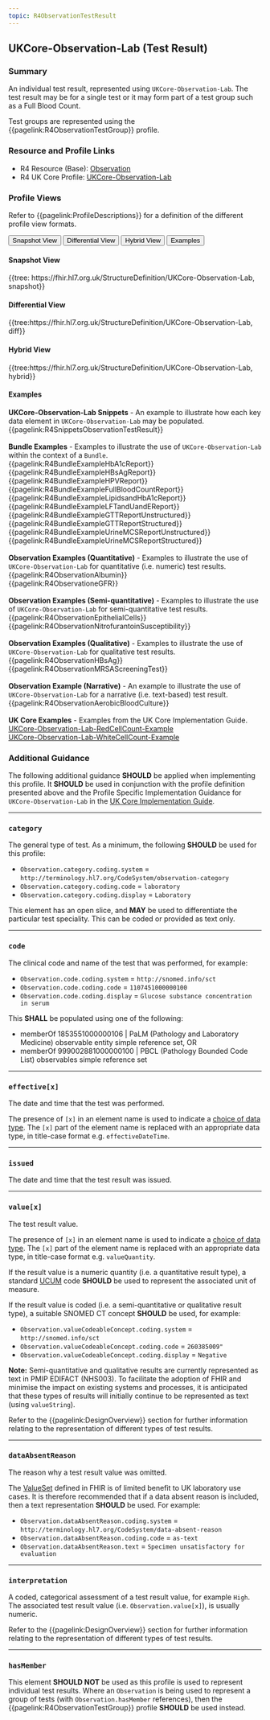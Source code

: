 ```yaml
---
topic: R4ObservationTestResult
---
```

## UKCore-Observation-Lab (Test Result)

### Summary
An individual test result, represented using `UKCore-Observation-Lab`. The test result may be for a single test or it may form part of a test group such as a Full Blood Count. 

Test groups are represented using the {{pagelink:R4ObservationTestGroup}} profile.

### Resource and Profile Links
* R4 Resource (Base): [Observation](https://hl7.org/fhir/R4/observation.html)
* R4 UK Core Profile: [UKCore-Observation-Lab](https://simplifier.net/guide/uk-core-implementation-guide-stu2/home/profilesandextensions/profile-ukcore-observation-lab?current)

### Profile Views
Refer to {{pagelink:ProfileDescriptions}} for a definition of the different profile view formats.
<div class="tab fhirTree">
    <button class="tablinks active" onclick="openTab(event, 'Snapshot View')">Snapshot View</button>
    <button class="tablinks" onclick="openTab(event, 'Differential View')">Differential View</button>
    <button class="tablinks" onclick="openTab(event, 'Hybrid View')">Hybrid View</button>
    <button class="tablinks" onclick="openTab(event, 'Examples')">Examples</button>
</div>

<div id="Snapshot View" class="tabcontent" style="display:block">
    <h4>Snapshot View</h4>
    {{tree: https://fhir.hl7.org.uk/StructureDefinition/UKCore-Observation-Lab, snapshot}}
</div>

<div id="Differential View" class="tabcontent">
    <h4>Differential View</h4>
    {{tree:https://fhir.hl7.org.uk/StructureDefinition/UKCore-Observation-Lab, diff}}
</div>

<div id="Hybrid View" class="tabcontent">
    <h4>Hybrid View</h4>
    {{tree:https://fhir.hl7.org.uk/StructureDefinition/UKCore-Observation-Lab, hybrid}}
</div>

<div id="Examples" class="tabcontent">
    <h4>Examples</h4>
    <b>UKCore-Observation-Lab Snippets</b> - An example to illustrate how each key data element in <code>UKCore-Observation-Lab</code> may be populated.<br>{{pagelink:R4SnippetsObservationTestResult}}<br><br>
    <b>Bundle Examples</b> - Examples to illustrate the use of <code>UKCore-Observation-Lab</code> within the context of a <code>Bundle</code>.<br>{{pagelink:R4BundleExampleHbA1cReport}}<br>{{pagelink:R4BundleExampleHBsAgReport}}<br>{{pagelink:R4BundleExampleHPVReport}}<br>{{pagelink:R4BundleExampleFullBloodCountReport}}<br>{{pagelink:R4BundleExampleLipidsandHbA1cReport}}<br>{{pagelink:R4BundleExampleLFTandUandEReport}}<br>{{pagelink:R4BundleExampleGTTReportUnstructured}}<br>{{pagelink:R4BundleExampleGTTReportStructured}}<br>{{pagelink:R4BundleExampleUrineMCSReportUnstructured}}<br>{{pagelink:R4BundleExampleUrineMCSReportStructured}}<br><br>    
    <b>Observation Examples (Quantitative)</b> - Examples to illustrate the use of <code>UKCore-Observation-Lab</code> for quantitative (i.e. numeric) test results.<br>{{pagelink:R4ObservationAlbumin}}<br>{{pagelink:R4ObservationeGFR}}<br><br>
    <b>Observation Examples (Semi-quantitative)</b> - Examples to illustrate the use of <code>UKCore-Observation-Lab</code> for semi-quantitative test results.<br>{{pagelink:R4ObservationEpithelialCells}}<br>{{pagelink:R4ObservationNitrofurantoinSusceptibility}}<br><br> 
    <b>Observation Examples (Qualitative)</b> - Examples to illustrate the use of <code>UKCore-Observation-Lab</code> for qualitative test results.<br>{{pagelink:R4ObservationHBsAg}}<br>{{pagelink:R4ObservationMRSAScreeningTest}}<br><br>
    <b>Observation Example (Narrative)</b> - An example to illustrate the use of <code>UKCore-Observation-Lab</code> for a narrative (i.e. text-based) test result.<br>{{pagelink:R4ObservationAerobicBloodCulture}}<br><br>
    <b>UK Core Examples</b> - Examples from the UK Core Implementation Guide.<br>
    <a href="https://simplifier.net/guide/uk-core-implementation-guide-stu2/home/examples/examplesindex/Example-UKCore-Observation-Lab-RedCellCount?current">UKCore-Observation-Lab-RedCellCount-Example</a><br><a href="https://simplifier.net/guide/uk-core-implementation-guide-stu2/home/examples/examplesindex/Example-UKCore-Observation-Lab-WhiteCellCount?current">UKCore-Observation-Lab-WhiteCellCount-Example</a><br>
</div>

### Additional Guidance
The following additional guidance **SHOULD** be applied when implementing this profile. It **SHOULD** be used in conjunction with the profile definition presented above and the Profile Specific Implementation Guidance for `UKCore-Observation-Lab` in the [UK Core Implementation Guide](https://simplifier.net/guide/uk-core-implementation-guide-stu2/home/profilesandextensions/profile-ukcore-observation-lab?current).

---

### `category`
The general type of test. As a minimum, the following **SHOULD** be used for this profile:

* `Observation.category.coding.system` = `http://terminology.hl7.org/CodeSystem/observation-category`
* `Observation.category.coding.code` = `laboratory`
* `Observation.category.coding.display` = `Laboratory`

This element has an open slice, and **MAY** be used to differentiate the particular test speciality. This can be coded or provided as text only.

---

### `code`
The clinical code and name of the test that was performed, for example:

* `Observation.code.coding.system` = `http://snomed.info/sct`
* `Observation.code.coding.code` = `1107451000000100`
* `Observation.code.coding.display` = `Glucose substance concentration in serum`

This **SHALL** be populated using one of the following:

* memberOf 1853551000000106 | PaLM (Pathology and Laboratory Medicine) observable entity simple reference set, OR
* memberOf 999002881000000100 | PBCL (Pathology Bounded Code List) observables simple reference set

---

### `effective[x]`
The date and time that the test was performed.

The presence of `[x]` in an element name is used to indicate a [choice of data type](https://hl7.org/fhir/R4/formats.html#choice). The `[x]` part of the element name is replaced with an appropriate data type, in title-case format e.g. `effectiveDateTime`.

---

### `issued`
The date and time that the test result was issued.

---

### `value[x]`
The test result value.

The presence of `[x]` in an element name is used to indicate a [choice of data type](https://hl7.org/fhir/R4/formats.html#choice). The `[x]` part of the element name is replaced with an appropriate data type, in title-case format e.g. `valueQuantity`.

If the result value is a numeric quantity (i.e. a quantitative result type), a standard [UCUM](https://ucum.org/) code **SHOULD** be used to represent the associated unit of measure.

If the result value is coded (i.e. a semi-quantitative or qualitative result type), a suitable SNOMED CT concept **SHOULD** be used, for example: 

* `Observation.valueCodeableConcept.coding.system` = `http://snomed.info/sct`
* `Observation.valueCodeableConcept.coding.code` = `260385009"`
* `Observation.valueCodeableConcept.coding.display` = `Negative`

**Note:** Semi-quantitative and qualitative results are currently represented as text in PMIP EDIFACT (NHS003). To facilitate the adoption of FHIR and minimise the impact on existing systems and processes, it is anticipated that these types of results will initially continue to be represented as text (using `valueString`).

Refer to the {{pagelink:DesignOverview}} section for further information relating to the representation of different types of test results.

---

### `dataAbsentReason`
The reason why a test result value was omitted.

The [ValueSet](https://simplifier.net/packages/hl7.fhir.r4.core/4.0.1/files/83657) defined in FHIR is of limited benefit to UK laboratory use cases. It is therefore recommended that if a data absent reason is included, then a text representation **SHOULD** be used. For example: 

* `Observation.dataAbsentReason.coding.system` = `http://terminology.hl7.org/CodeSystem/data-absent-reason`
* `Observation.dataAbsentReason.coding.code` = `as-text`
* `Observation.dataAbsentReason.text` = `Specimen unsatisfactory for evaluation`

---

### `interpretation`
A coded, categorical assessment of a test result value, for example `High`. The associated test result value (i.e. `Observation.value[x]`), is usually numeric. 

Refer to the {{pagelink:DesignOverview}} section for further information relating to the representation of different types of test results.

---

### `hasMember`
This element **SHOULD NOT** be used as this profile is used to represent individual test results. Where an `Observation` is being used to represent a group of tests (with `Observation.hasMember` references), then the {{pagelink:R4ObservationTestGroup}} profile **SHOULD** be used instead.
